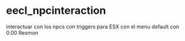 # eecl_npcinteraction
interactuar con los npcs con triggers para ESX  con el menu default con 0.00 Resmon 
